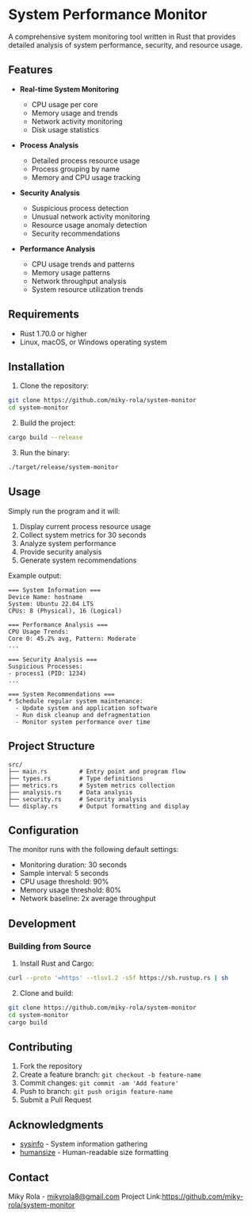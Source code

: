 # System Performance Monitor

A comprehensive system monitoring tool written in Rust that provides detailed analysis of system performance, security, and resource usage.

## Features

- **Real-time System Monitoring**
  - CPU usage per core
  - Memory usage and trends
  - Network activity monitoring
  - Disk usage statistics

- **Process Analysis**
  - Detailed process resource usage
  - Process grouping by name
  - Memory and CPU usage tracking

- **Security Analysis**
  - Suspicious process detection
  - Unusual network activity monitoring
  - Resource usage anomaly detection
  - Security recommendations

- **Performance Analysis**
  - CPU usage trends and patterns
  - Memory usage patterns
  - Network throughput analysis
  - System resource utilization trends

## Requirements

- Rust 1.70.0 or higher
- Linux, macOS, or Windows operating system

## Installation

1. Clone the repository:
```bash
git clone https://github.com/miky-rola/system-monitor
cd system-monitor
```

2. Build the project:
```bash
cargo build --release
```

3. Run the binary:
```bash
./target/release/system-monitor
```

## Usage

Simply run the program and it will:
1. Display current process resource usage
2. Collect system metrics for 30 seconds
3. Analyze system performance
4. Provide security analysis
5. Generate system recommendations

Example output:
```
=== System Information ===
Device Name: hostname
System: Ubuntu 22.04 LTS
CPUs: 8 (Physical), 16 (Logical)

=== Performance Analysis ===
CPU Usage Trends:
Core 0: 45.2% avg, Pattern: Moderate
...

=== Security Analysis ===
Suspicious Processes:
- process1 (PID: 1234)
...

=== System Recommendations ===
* Schedule regular system maintenance:
  - Update system and application software
  - Run disk cleanup and defragmentation
  - Monitor system performance over time
```

## Project Structure

```
src/
├── main.rs         # Entry point and program flow
├── types.rs        # Type definitions
├── metrics.rs      # System metrics collection
├── analysis.rs     # Data analysis
├── security.rs     # Security analysis
└── display.rs      # Output formatting and display
```

## Configuration

The monitor runs with the following default settings:
- Monitoring duration: 30 seconds
- Sample interval: 5 seconds
- CPU usage threshold: 90%
- Memory usage threshold: 80%
- Network baseline: 2x average throughput

## Development

### Building from Source

1. Install Rust and Cargo:
```bash
curl --proto '=https' --tlsv1.2 -sSf https://sh.rustup.rs | sh
```

2. Clone and build:
```bash
git clone https://github.com/miky-rola/system-monitor
cd system-monitor
cargo build
```



## Contributing

1. Fork the repository
2. Create a feature branch: `git checkout -b feature-name`
3. Commit changes: `git commit -am 'Add feature'`
4. Push to branch: `git push origin feature-name`
5. Submit a Pull Request

## Acknowledgments

- [sysinfo](https://crates.io/crates/sysinfo) - System information gathering
- [humansize](https://crates.io/crates/humansize) - Human-readable size formatting

## Contact

Miky Rola - mikyrola8@gmail.com
Project Link:https://github.com/miky-rola/system-monitor